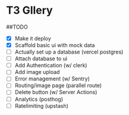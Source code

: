 # T3 Gllery

##TODO

- [x] Make it deploy
- [x] Scaffold basic ui with mock data
- [ ] Actually set up a database (vercel postgres)
- [ ] Attach database to ui
- [ ] Add Authentication (w/ clerk)
- [ ] Add image upload
- [ ] Error management (w/ Sentry)
- [ ] Routing/image page (parallel route)
- [ ] Delete button (w/ Server Actions)
- [ ] Analytics (posthog)
- [ ] Ratelimiting (upstash)